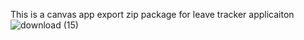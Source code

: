 This is a canvas app export zip package for leave tracker applicaiton
![download (15)](https://github.com/shashankgwl/Leave-Tracker/assets/2750603/7c316c89-f638-47d3-b033-82d06e17b2ef)



